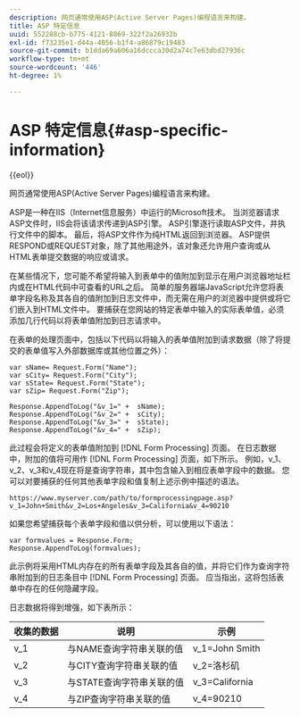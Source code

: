 ```yaml
---
description: 网页通常使用ASP(Active Server Pages)编程语言来构建。
title: ASP 特定信息
uuid: 552288cb-b775-4121-8869-322f2a26932b
exl-id: f73235e1-d44a-4056-b1f4-a86879c19483
source-git-commit: b1dda69a606a16dccca30d2a74c7e63dbd27936c
workflow-type: tm+mt
source-wordcount: '446'
ht-degree: 1%

---
```


# ASP 特定信息{#asp-specific-information}

{{eol}}

网页通常使用ASP(Active Server Pages)编程语言来构建。

ASP是一种在IIS（Internet信息服务）中运行的Microsoft技术。 当浏览器请求ASP文件时，IIS会将该请求传递到ASP引擎。 ASP引擎逐行读取ASP文件，并执行文件中的脚本。 最后，将ASP文件作为纯HTML返回到浏览器。 ASP提供RESPOND或REQUEST对象，除了其他用途外，该对象还允许用户查询或从HTML表单提交数据的响应或请求。

在某些情况下，您可能不希望将输入到表单中的值附加到显示在用户浏览器地址栏内或在HTML代码中可查看的URL之后。 简单的服务器端JavaScript允许您将表单字段名称及其各自的值附加到日志文件中，而无需在用户的浏览器中提供或将它们嵌入到HTML文件中。 要捕获在您网站的特定表单中输入的实际表单值，必须添加几行代码以将表单值附加到日志请求中。

在表单的处理页面中，包括以下代码以将输入的表单值附加到请求数据（除了将提交的表单值写入外部数据库或其他位置之外）：

```
var sName= Request.Form("Name");
var sCity= Request.Form("City");
var sState= Request.Form("State");
var sZip= Request.Form("Zip");

Response.AppendToLog("&v_1=" +  sName);
Response.AppendToLog("&v_2=" +  sCity);
Response.AppendToLog("&v_3=" +  sState);
Response.AppendToLog("&v_4=" +  sZip);
```

此过程会将定义的表单值附加到 [!DNL Form Processing] 页面。 在日志数据中，附加的值将可用作 [!DNL Form Processing] 页面，如下所示。 例如，v_1、v_2、v_3和v_4现在将是查询字符串，其中包含输入到相应表单字段中的数据。 您可以对要捕获的任何其他表单字段和值复制上述示例中描述的语法。

```
https://www.myserver.com/path/to/formprocessingpage.asp?v_1=John+Smith&v_2=Los+Angeles&v_3=California&v_4=90210
```

如果您希望捕获每个表单字段和值以供分析，可以使用以下语法：

```
var formvalues = Response.Form;
Response.AppendToLog(formvalues);
```

此示例将采用HTML内存在的所有表单字段及其各自的值，并将它们作为查询字符串附加到的日志条目中 [!DNL Form Processing] 页面。 应当指出，这将包括表单中存在的任何隐藏字段。

日志数据将得到增强，如下表所示：

| 收集的数据 | 说明 | 示例 |
|---|---|---|
| v_1 | 与NAME查询字符串关联的值 | v_1=John Smith |
| v_2 | 与CITY查询字符串关联的值 | v_2=洛杉矶 |
| v_3 | 与STATE查询字符串关联的值 | v_3=California |
| v_4 | 与ZIP查询字符串关联的值 | v_4=90210 |
